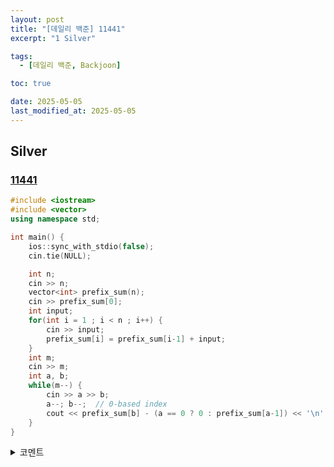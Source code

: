 ```yaml
---
layout: post
title: "[데일리 백준] 11441"
excerpt: "1 Silver"

tags:
  - [데일리 백준, Backjoon]

toc: true

date: 2025-05-05
last_modified_at: 2025-05-05
---
```

## Silver
### [11441][def]

```c++
#include <iostream>
#include <vector>
using namespace std;

int main() {
    ios::sync_with_stdio(false);
    cin.tie(NULL);

    int n;
    cin >> n;
    vector<int> prefix_sum(n);
    cin >> prefix_sum[0];
    int input;
    for(int i = 1 ; i < n ; i++) {
        cin >> input;
        prefix_sum[i] = prefix_sum[i-1] + input;
    }
    int m;
    cin >> m;
    int a, b;
    while(m--) {
        cin >> a >> b;
        a--; b--;  // 0-based index
        cout << prefix_sum[b] - (a == 0 ? 0 : prefix_sum[a-1]) << '\n';
    }
}
```

<details>
<summary>코멘트</summary>
<div markdown="1">

- 누적 합 (날먹)

</div>
</details>

[def]: https://www.acmicpc.net/problem/11441